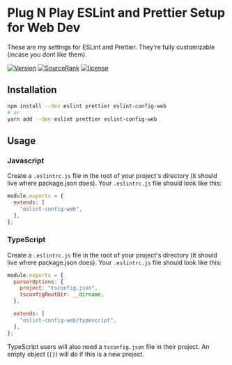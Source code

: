 # Plug N Play ESLint and Prettier Setup for Web Dev

These are my settings for ESLint and Prettier. They're fully customizable (incase you dont like them).

[![Version](https://img.shields.io/npm/v/eslint-config-web.svg)](https://www.npmjs.com/package/eslint-config-web)
[![SourceRank](https://img.shields.io/librariesio/sourcerank/npm/eslint-config-web)](https://www.npmjs.com/package/eslint-config-web)
[![license](https://img.shields.io/github/license/relaxxpls/eslint-config-web)](https://github.com/relaxxpls/eslint-config-web/blob/master/LICENSE)

## Installation

```bash
npm install --dev eslint prettier eslint-config-web
# or
yarn add --dev eslint prettier eslint-config-web
```

## Usage

### Javascript

Create a `.eslintrc.js` file in the root of your project's directory (it should live where package.json does). Your `.eslintrc.js` file should look like this:

```js
module.exports = {
  extends: [
    "eslint-config-web",
  ],
};
```

### TypeScript

Create a `.eslintrc.js` file in the root of your project's directory (it should live where package.json does). Your `.eslintrc.js` file should look like this:

```js
module.exports = {
  parserOptions: {
    project: "tsconfig.json",
    tsconfigRootDir: __dirname,
  },

  extends: [
    "eslint-config-web/typescript",
  ],
};
```

TypeScript users will also need a `tsconfig.json` file in their project.
An empty object (`{}`) will do if this is a new project.
